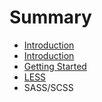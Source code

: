 # Summary

* [Introduction](README.md)
* [Introduction](introduction.md)
* [Getting Started](getting_started.md)
* [LESS](less.md)
* SASS/SCSS

